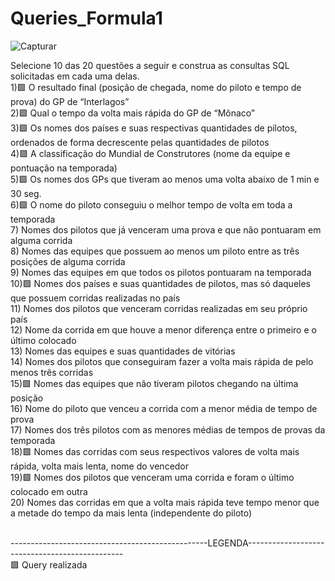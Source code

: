 # Queries_Formula1

![Capturar](https://user-images.githubusercontent.com/57736733/104987525-a7615c00-59f4-11eb-8326-39102d3b0a16.PNG)

Selecione 10 das 20 questões a seguir e construa as consultas SQL solicitadas
em cada uma delas.<br />
1)🟩 O resultado final (posição de chegada, nome do piloto e tempo de prova) do
GP de “Interlagos” <br />
2)🟩 Qual o tempo da volta mais rápida do GP de “Mônaco”<br />
3)🟩 Os nomes dos países e suas respectivas quantidades de pilotos, ordenados
de forma decrescente pelas quantidades de pilotos<br />
4)🟩 A classificação do Mundial de Construtores (nome da equipe e pontuação na
temporada)<br />
5)🟩 Os nomes dos GPs que tiveram ao menos uma volta abaixo de 1 min e 30
seg.<br />
6)🟩 O nome do piloto conseguiu o melhor tempo de volta em toda a temporada<br />
7) Nomes dos pilotos que já venceram uma prova e que não pontuaram em
alguma corrida<br />
8) Nomes das equipes que possuem ao menos um piloto entre as três posições
de alguma corrida<br />
9) Nomes das equipes em que todos os pilotos pontuaram na temporada<br />
10)🟩 Nomes dos países e suas quantidades de pilotos, mas só daqueles que
possuem corridas realizadas no país<br />
11) Nomes dos pilotos que venceram corridas realizadas em seu próprio país<br />
12) Nome da corrida em que houve a menor diferença entre o primeiro e o último
colocado <br />
13) Nomes das equipes e suas quantidades de vitórias<br />
14) Nomes dos pilotos que conseguiram fazer a volta mais rápida de pelo menos
três corridas<br />
15)🟩 Nomes das equipes que não tiveram pilotos chegando na última posição<br />
16) Nome do piloto que venceu a corrida com a menor média de tempo de prova<br />
17) Nomes dos três pilotos com as menores médias de tempos de provas da
temporada<br />
18)🟩 Nomes das corridas com seus respectivos valores de volta mais rápida, volta
mais lenta, nome do vencedor<br />
19)🟩 Nomes dos pilotos que venceram uma corrida e foram o último colocado em
outra<br />
20) Nomes das corridas em que a volta mais rápida teve tempo menor que a
metade do tempo da mais lenta (independente do piloto)<br /><br />

-------------------------------------------------LEGENDA-----------------------------------------------<br />
🟩 Query realizada
